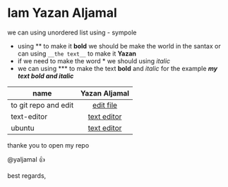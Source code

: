 # Iam Yazan Aljamal 

we can using unordered list using - sympole
- using **  to make it  **bold**  we should be make the world in the santax  or can using `__the text__` to make it __Yazan__
- if we need to make the word * we should using *italic* 
- we can using *** to make the text **bold** and *italic* for the example ***my text bold and italic***  

| name               | Yazan Aljamal                                                        |
|--------------------|:--------------------------------------------------------------------:|
|to git repo and edit|[edit file](https://yaljamal.github.io/learning-journal/edit-file)    |
|text-editor         |[text editor](https://yaljamal.github.io/learning-journal/text-editor)|
|ubuntu              |[text editor](https://yaljamal.github.io/learning-journal/ubuntu)     |



thanke you to open my repo 

@yaljamal :+1:

best regards,
